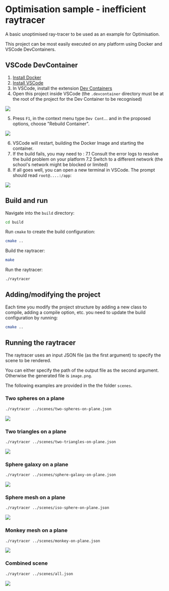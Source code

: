 # Optimisation sample - inefficient raytracer

A basic unoptimised ray-tracer to be used as an example for Optimisation.

This project can be most easily executed on any platform using Docker and VSCode DevContainers.

## VSCode DevContainer

1. [Install Docker](https://www.docker.com)
2. [Install VSCode](https://code.visualstudio.com)
3. In VSCode, install the extension [Dev Containers](https://marketplace.visualstudio.com/items?itemName=ms-vscode-remote.remote-containers)
4. Open this project inside VSCode (the `.devcontainer` directory must be at the root of the project for the Dev Container to be recognised)

![](./readme/devcontainer.png)

5. Press `F1`, in the context menu type `Dev Cont`... and in the proposed options, choose "Rebuild Container".

![](./readme/devcontainer-build.png)

6. VSCode will restart, building the Docker Image and starting the container.
7. If the build fails, you may need to :
  7.1 Consult the error logs to resolve the build problem on your platform
  7.2 Switch to a different network (the school's network might be blocked or limited)
8. If all goes well, you can open a new terminal in VSCode. The prompt should read `root@....:/app`:

![](./readme/devcontainer-terminal.png)

## Build and run

Navigate into the `build` directory:

```bash
cd build
```

Run `cmake` to create the build configuration:

```bash
cmake ..
```

Build the raytracer:

```bash
make
```

Run the raytracer:

```bash
./raytracer 
```

## Adding/modifying the project

Each time you modify the project structure by adding a new class to compile, adding a compile option, etc. you need to update the build configuration by running:

```bash
cmake ..
```

## Running the raytracer

The raytracer uses an input JSON file (as the first argument) to specify the scene to be rendered.

You can either specify the path of the output file as the second argument. Otherwise the generated file is `image.png`.

The following examples are provided in the the folder `scenes`.

### Two spheres on a plane

```bash
./raytracer ../scenes/two-spheres-on-plane.json 
```

![](./readme/two-spheres-on-plane.png)

### Two triangles on a plane

```bash
./raytracer ../scenes/two-triangles-on-plane.json 
```

![](./readme/two-triangles-on-plane.png)

### Sphere galaxy on a plane

```bash
./raytracer ../scenes/sphere-galaxy-on-plane.json 
```

![](./readme/sphere-galaxy-on-plane.png)

### Sphere mesh on a plane

```bash
./raytracer ../scenes/iso-sphere-on-plane.json    
```

![](./readme/iso-sphere-on-plane.png)

### Monkey mesh on a plane

```bash
./raytracer ../scenes/monkey-on-plane.json     
```

![](./readme/monkey-on-plane.png)

### Combined scene

```bash
./raytracer ../scenes/all.json   
```

![](./readme/all.png)